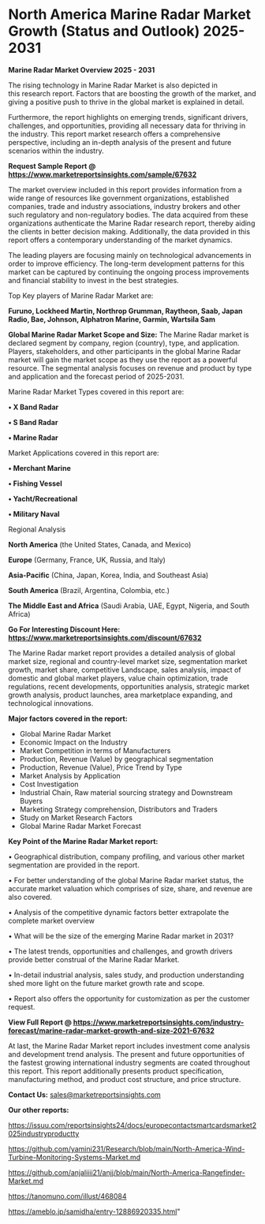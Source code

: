 # North America Marine Radar Market Growth (Status and Outlook) 2025-2031

<Strong> Marine Radar Market Overview 2025 - 2031</strong>

The rising technology in Marine Radar Market is also depicted in this research report. Factors that are boosting the growth of the market, and giving a positive push to thrive in the global market is explained in detail.

Furthermore, the report highlights on emerging trends, significant drivers, challenges, and opportunities, providing all necessary data for thriving in the industry. This report market research offers a comprehensive perspective, including an in-depth analysis of the present and future scenarios within the industry.

<strong>Request Sample Report @ <a href=https://www.marketreportsinsights.com/sample/67632>https://www.marketreportsinsights.com/sample/67632</a></strong>

The market overview included in this report provides information from a wide range of resources like government organizations, established companies, trade and industry associations, industry brokers and other such regulatory and non-regulatory bodies. The data acquired from these organizations authenticate the Marine Radar research report, thereby aiding the clients in better decision making. Additionally, the data provided in this report offers a contemporary understanding of the market dynamics.

The leading players are focusing mainly on technological advancements in order to improve efficiency. The long-term development patterns for this market can be captured by continuing the ongoing process improvements and financial stability to invest in the best strategies.

Top Key players of Marine Radar Market are:

<strong>Furuno, Lockheed Martin, Northrop Grumman, Raytheon, Saab, Japan Radio, Bae, Johnson, Alphatron Marine, Garmin, Wartsila Sam</strong>

<strong><b>Global Marine Radar Market Scope and Size:</b></strong>
The Marine Radar market is declared segment by company, region (country), type, and application. Players, stakeholders, and other participants in the global Marine Radar market will gain the market scope as they use the report as a powerful resource. The segmental analysis focuses on revenue and product by type and application and the forecast period of 2025-2031.

Marine Radar Market Types covered in this report are:

<strong>• X Band Radar

• S Band Radar

• Marine Radar</strong>

Market Applications covered in this report are:

<strong>• Merchant Marine

• Fishing Vessel

• Yacht/Recreational

• Military Naval</strong> 

Regional Analysis

<strong>North America</strong> (the United States, Canada, and Mexico)

<strong>Europe</strong> (Germany, France, UK, Russia, and Italy)

<strong>Asia-Pacific</strong> (China, Japan, Korea, India, and Southeast Asia)

<strong>South America</strong> (Brazil, Argentina, Colombia, etc.)

<strong>The Middle East and Africa</strong> (Saudi Arabia, UAE, Egypt, Nigeria, and South Africa)

<strong>Go For Interesting Discount Here: <a href=https://www.marketreportsinsights.com/discount/67632>https://www.marketreportsinsights.com/discount/67632</a></strong>

The Marine Radar market report provides a detailed analysis of global market size, regional and country-level market size, segmentation market growth, market share, competitive Landscape, sales analysis, impact of domestic and global market players, value chain optimization, trade regulations, recent developments, opportunities analysis, strategic market growth analysis, product launches, area marketplace expanding, and technological innovations.

<strong><b>Major factors covered in the report:</b></strong>
<ul>
  <li>Global Marine Radar Market </li>
  <li>Economic Impact on the Industry</li>
  <li>Market Competition in terms of Manufacturers</li>
  <li>Production, Revenue (Value) by geographical segmentation</li>
  <li>Production, Revenue (Value), Price Trend by Type</li>
  <li>Market Analysis by Application</li>
  <li>Cost Investigation</li>
  <li>Industrial Chain, Raw material sourcing strategy and Downstream Buyers</li>
  <li>Marketing Strategy comprehension, Distributors and Traders</li>
  <li>Study on Market Research Factors</li>
  <li>Global Marine Radar Market Forecast</li>
</ul>

<strong><b>Key Point of the Marine Radar Market report:</b></strong>

• Geographical distribution, company profiling, and various other market segmentation are provided in the report.

• For better understanding of the global Marine Radar market status, the accurate market valuation which comprises of size, share, and revenue are also covered.

• Analysis of the competitive dynamic factors better extrapolate the complete market overview

• What will be the size of the emerging Marine Radar market in 2031?

• The latest trends, opportunities and challenges, and growth drivers provide better construal of the Marine Radar Market.

• In-detail industrial analysis, sales study, and production understanding shed more light on the future market growth rate and scope.

• Report also offers the opportunity for customization as per the customer request.

<strong><b>View Full Report @ <a href=https://www.marketreportsinsights.com/industry-forecast/marine-radar-market-growth-and-size-2021-67632>https://www.marketreportsinsights.com/industry-forecast/marine-radar-market-growth-and-size-2021-67632</a></b></strong>


At last, the Marine Radar Market report includes investment come analysis and development trend analysis. The present and future opportunities of the fastest growing international industry segments are coated throughout this report. This report additionally presents product specification, manufacturing method, and product cost structure, and price structure.

<strong>Contact Us:</strong>
sales@marketreportsinsights.com

<strong>Our other reports:</strong>

<a href=https://issuu.com/reportsinsights24/docs/europecontactsmartcardsmarket2025industryproductty>https://issuu.com/reportsinsights24/docs/europecontactsmartcardsmarket2025industryproductty</a>

<a href=https://github.com/yamini231/Research/blob/main/North-America-Wind-Turbine-Monitoring-Systems-Market.md>https://github.com/yamini231/Research/blob/main/North-America-Wind-Turbine-Monitoring-Systems-Market.md</a>

<a href=https://github.com/anjaliiii21/anjj/blob/main/North-America-Rangefinder-Market.md>https://github.com/anjaliiii21/anjj/blob/main/North-America-Rangefinder-Market.md</a>

<a href=https://tanomuno.com/illust/468084>https://tanomuno.com/illust/468084</a>

<a href=https://ameblo.jp/samidha/entry-12886920335.html>https://ameblo.jp/samidha/entry-12886920335.html</a>"
